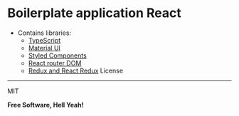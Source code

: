 # Boilerplate application React
* Contains libraries:
  - [TypeScript](https://www.typescriptlang.org/)
  - [Material UI](https://material-ui.com/)
  - [Styled Components](https://styled-components.com/)
  - [React router DOM](https://reacttraining.com/react-router/web/guides/quick-start)
  - [Redux and React Redux]()
License
----
MIT

**Free Software, Hell Yeah!**